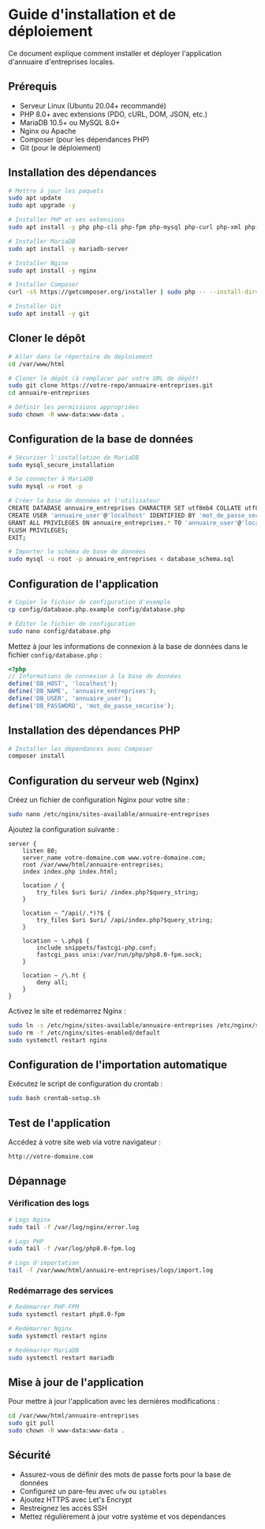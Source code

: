 # Guide d'installation et de déploiement

Ce document explique comment installer et déployer l'application d'annuaire d'entreprises locales.

## Prérequis

- Serveur Linux (Ubuntu 20.04+ recommandé)
- PHP 8.0+ avec extensions (PDO, cURL, DOM, JSON, etc.)
- MariaDB 10.5+ ou MySQL 8.0+
- Nginx ou Apache
- Composer (pour les dépendances PHP)
- Git (pour le déploiement)

## Installation des dépendances

```bash
# Mettre à jour les paquets
sudo apt update
sudo apt upgrade -y

# Installer PHP et ses extensions
sudo apt install -y php php-cli php-fpm php-mysql php-curl php-xml php-json php-mbstring php-zip unzip

# Installer MariaDB
sudo apt install -y mariadb-server

# Installer Nginx
sudo apt install -y nginx

# Installer Composer
curl -sS https://getcomposer.org/installer | sudo php -- --install-dir=/usr/local/bin --filename=composer

# Installer Git
sudo apt install -y git
```

## Cloner le dépôt

```bash
# Aller dans le répertoire de déploiement
cd /var/www/html

# Cloner le dépôt (à remplacer par votre URL de dépôt)
sudo git clone https://votre-repo/annuaire-entreprises.git
cd annuaire-entreprises

# Définir les permissions appropriées
sudo chown -R www-data:www-data .
```

## Configuration de la base de données

```bash
# Sécuriser l'installation de MariaDB
sudo mysql_secure_installation

# Se connecter à MariaDB
sudo mysql -u root -p

# Créer la base de données et l'utilisateur
CREATE DATABASE annuaire_entreprises CHARACTER SET utf8mb4 COLLATE utf8mb4_unicode_ci;
CREATE USER 'annuaire_user'@'localhost' IDENTIFIED BY 'mot_de_passe_securise';
GRANT ALL PRIVILEGES ON annuaire_entreprises.* TO 'annuaire_user'@'localhost';
FLUSH PRIVILEGES;
EXIT;

# Importer le schéma de base de données
sudo mysql -u root -p annuaire_entreprises < database_schema.sql
```

## Configuration de l'application

```bash
# Copier le fichier de configuration d'exemple
cp config/database.php.example config/database.php

# Éditer le fichier de configuration
sudo nano config/database.php
```

Mettez à jour les informations de connexion à la base de données dans le fichier `config/database.php` :

```php
<?php
// Informations de connexion à la base de données
define('DB_HOST', 'localhost');
define('DB_NAME', 'annuaire_entreprises');
define('DB_USER', 'annuaire_user');
define('DB_PASSWORD', 'mot_de_passe_securise');
```

## Installation des dépendances PHP

```bash
# Installer les dépendances avec Composer
composer install
```

## Configuration du serveur web (Nginx)

Créez un fichier de configuration Nginx pour votre site :

```bash
sudo nano /etc/nginx/sites-available/annuaire-entreprises
```

Ajoutez la configuration suivante :

```nginx
server {
    listen 80;
    server_name votre-domaine.com www.votre-domaine.com;
    root /var/www/html/annuaire-entreprises;
    index index.php index.html;

    location / {
        try_files $uri $uri/ /index.php?$query_string;
    }

    location ~ ^/api(/.*)?$ {
        try_files $uri $uri/ /api/index.php?$query_string;
    }

    location ~ \.php$ {
        include snippets/fastcgi-php.conf;
        fastcgi_pass unix:/var/run/php/php8.0-fpm.sock;
    }

    location ~ /\.ht {
        deny all;
    }
}
```

Activez le site et redémarrez Nginx :

```bash
sudo ln -s /etc/nginx/sites-available/annuaire-entreprises /etc/nginx/sites-enabled/
sudo rm -f /etc/nginx/sites-enabled/default
sudo systemctl restart nginx
```

## Configuration de l'importation automatique

Exécutez le script de configuration du crontab :

```bash
sudo bash crontab-setup.sh
```

## Test de l'application

Accédez à votre site web via votre navigateur :

```
http://votre-domaine.com
```

## Dépannage

### Vérification des logs

```bash
# Logs Nginx
sudo tail -f /var/log/nginx/error.log

# Logs PHP
sudo tail -f /var/log/php8.0-fpm.log

# Logs d'importation
tail -f /var/www/html/annuaire-entreprises/logs/import.log
```

### Redémarrage des services

```bash
# Redémarrer PHP-FPM
sudo systemctl restart php8.0-fpm

# Redémarrer Nginx
sudo systemctl restart nginx

# Redémarrer MariaDB
sudo systemctl restart mariadb
```

## Mise à jour de l'application

Pour mettre à jour l'application avec les dernières modifications :

```bash
cd /var/www/html/annuaire-entreprises
sudo git pull
sudo chown -R www-data:www-data .
```

## Sécurité

- Assurez-vous de définir des mots de passe forts pour la base de données
- Configurez un pare-feu avec `ufw` ou `iptables`
- Ajoutez HTTPS avec Let's Encrypt
- Restreignez les accès SSH
- Mettez régulièrement à jour votre système et vos dépendances

